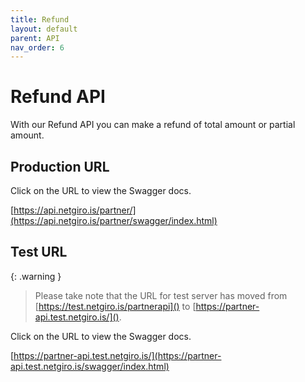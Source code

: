 ```yaml
---
title: Refund
layout: default
parent: API
nav_order: 6
---
```


# Refund API

With our Refund API you can make a refund of total amount or partial amount.

## Production URL
Click on the URL to view the Swagger docs.

[https://api.netgiro.is/partner/](https://api.netgiro.is/partner/swagger/index.html)

## Test URL

{: .warning }
> Please take note that the URL for test server has moved from [https://test.netgiro.is/partnerapi]() to [https://partner-api.test.netgiro.is/]().

Click on the URL to view the Swagger docs.

[https://partner-api.test.netgiro.is/](https://partner-api.test.netgiro.is/swagger/index.html)

